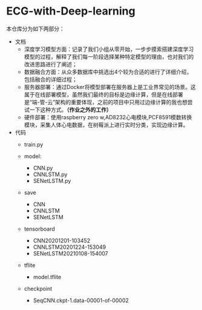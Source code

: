 # ECG-with-Deep-learning

本仓库分为如下两部分：
- 文档
  - 深度学习模型方面：记录了我们小组从零开始，一步步摸索搭建深度学习模型的过程，解释了我们每一阶段选择某种特定模型的理由，也对我们的改进思路进行了阐述；
  - 数据融合方面：从众多数据库中挑选出4个较为合适的进行了详细介绍，包括融合的详细过程；
  - 服务器部署：通过Docker将模型部署在服务器上是工业界常见的场景。这属于在线部署模型，虽然我们最终的目标是边缘计算，但是在线部署是“端-管-云”架构的重要体现，之前的项目中只用过边缘计算的我也想尝试一下这种方式。**（作业之外的工作）**
  - 硬件部署：使用raspberry zero w,AD8232心电模块,PCF8591模数转换模块，采集人体心电数据，在树莓派上进行实时分类，实现边缘计算。
- 代码
  - train.py

  - model:
    - CNN.py
    - CNNLSTM.py
    - SENetLSTM.py

  - save
    - CNN
    - CNNLSTM
    - SENetLSTM

  - tensorboard
    - CNN20201201-103452
    - CNNLSTM20201224-153049
    - SENetLSTM20210108-154007

  - tflite
    - model.tflite

  - checkpoint

    - SeqCNN.ckpt-1.data-00001-of-00002

    ​

